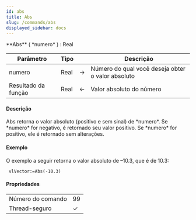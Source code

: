 ```yaml
---
id: abs
title: Abs
slug: /commands/abs
displayed_sidebar: docs
---
```


<!--REF #_command_.Abs.Syntax-->**Abs** ( *numero* ) : Real<!-- END REF-->
<!--REF #_command_.Abs.Params-->
| Parâmetro | Tipo |  | Descrição |
| --- | --- | --- | --- |
| numero | Real | &#8594;  | Número do qual você deseja obter o valor absoluto |
| Resultado da função | Real | &#8592; | Valor absoluto do número |

<!-- END REF-->

#### Descrição 

<!--REF #_command_.Abs.Summary-->Abs retorna o valor absoluto (positivo e sem sinal) de *numero*.<!-- END REF--> Se *numero* for negativo, é retornado seu valor positivo. Se *numero* for positivo, ele é retornado sem alterações.

#### Exemplo 

O exemplo a seguir retorna o valor absoluto de –10.3, que é de 10.3:

```4d
 vlVector:=Abs(-10.3)
```


#### Propriedades

|  |  |
| --- | --- |
| Número do comando | 99 |
| Thread-seguro | &check; |


